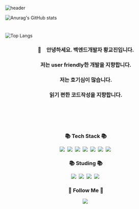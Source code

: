 ![header](https://capsule-render.vercel.app/api?type=slice&color=auto&height=300&section=header&text=KyoJin Hwang&fontSize=60)

![Anurag's GitHub stats](https://github-readme-stats.vercel.app/api?username=HWANGKYOJIN&show_icons=true&theme=radical)

#
![Top Langs](https://github-readme-stats.vercel.app/api/top-langs/?username=HWANGKYOJIN&layout=compact&theme=radical)





<h3 align='center'> 👋 안녕하세요. 백엔드개발자 황교진입니다. </h3>
  
<h3 align='center'> 저는 user friendly한 개발을 지향합니다. </h3>

<h3 align='center'> 저는 호기심이 많습니다. </h3>

<h3 align='center'> 읽기 편한 코드작성을 지향합니다. </h3>


</br>
</br>
</br>
</br>

<h3 align="center">📚 Tech Stack 📚</h3>
<p align="center">
  <img src="https://img.shields.io/badge/NestJS-D24939?style=flat-square&logo=NestJS&logoColor=white"/></a>&nbsp
  <img src="https://img.shields.io/badge/GraphQL-FAFAFA?style=flat-square&logo=GraphQL&logoColor=E10098"/></a>&nbsp 
  <img src="https://img.shields.io/badge/Javascript-ffb13b?style=flat-square&logo=javascript&logoColor=white"/></a>&nbsp 
  <img src="https://img.shields.io/badge/TypeScript-3655FF?style=flat-square&logo=TypeScript&logoColor=white"/></a>&nbsp
  <img src="https://img.shields.io/badge/Notion-000000?style=flat-square&logo=Notion&logoColor=white"/></a>&nbsp 
  <img src="https://img.shields.io/badge/Mysql-4479A1?style=flat-square&logo=MySql&logoColor=white"/></a>&nbsp    
  <img src="https://img.shields.io/badge/github-181717?style=for-the-badge&logo=github&logoColor=white"></a>&nbsp
  
</p>

<h3 align="center">📚 Studing 📚</h3>
<p align='center'> 
<img src="https://img.shields.io/badge/GCP-white?style=for-the-badge&logo=Google Marketing Platform&logoColor=4285F4"></a>&nbsp
<img src="https://img.shields.io/badge/Docker-2496ED?style=flat-square&logo=Docker&logoColor=white"/></a>&nbsp
<img src="https://img.shields.io/badge/Node.js-339933?style=flat-square&logo=Node.js&logoColor=white"/></a>&nbsp
<img src="https://img.shields.io/badge/Express-000000?style=flat-square&logo=Express&logoColor=white"/></a>&nbsp
</p>



<h3 align="center">🌈 Follow Me 🌈</h3>
<p align="center">
  <a href="https://velog.io/@hwangkyojin"><img src="https://img.shields.io/badge/Tech%20Blog-11B48A?style=flat-square&logo=Vimeo&logoColor=white&link=https://velog.io/@hyeinisfree"/></a>&nbsp

</p>
